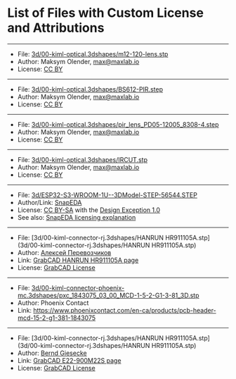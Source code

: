 # List of Files with Custom License and Attributions

---

* File: [3d/00-kiml-optical.3dshapes/m12-120-lens.stp](3d/00-kiml-optical.3dshapes/m12-120-lens.stp)
* Author: Maksym Olender, max@maxlab.io
* License: [CC BY](https://creativecommons.org/licenses/by/4.0/)

---

* File: [3d/00-kiml-optical.3dshapes/BS612-PIR.step](3d/00-kiml-optical.3dshapes/BS612-PIR.step)
* Author: Maksym Olender, max@maxlab.io
* License: [CC BY](https://creativecommons.org/licenses/by/4.0/)

---

* File: [3d/00-kiml-optical.3dshapes/pir_lens_PD05-12005_8308-4.step](3d/00-kiml-optical.3dshapes/pir_lens_PD05-12005_8308-4.step)
* Author: Maksym Olender, max@maxlab.io
* License: [CC BY](https://creativecommons.org/licenses/by/4.0/)

---

* File: [3d/00-kiml-optical.3dshapes/IRCUT.stp](3d/00-kiml-optical.3dshapes/IRCUT.stp)
* Author: Maksym Olender, max@maxlab.io
* License: [CC BY](https://creativecommons.org/licenses/by/4.0/)

---

* File: [3d/ESP32-S3-WROOM-1U--3DModel-STEP-56544.STEP](3d/ESP32-S3-WROOM-1U--3DModel-STEP-56544.STEP)
* Author/Link: [SnapEDA](https://www.snapeda.com/parts/ESP32-S3-WROOM-1U/Espressif%20Systems/view-part/?welcome=home)
* License: [CC BY-SA](https://creativecommons.org/licenses/by/4.0/) with the [Design Exception 1.0](https://www.snapeda.com/about/FAQ/#designexception)
* See also: [SnapEDA licensing explanation](https://support.snapeda.com/en/articles/2957814-what-is-the-license-for-symbols-and-footprints)

---

* File: [3d/00-kiml-connector-rj.3dshapes/HANRUN HR911105A.stp](3d/00-kiml-connector-rj.3dshapes/HANRUN HR911105A.stp)
* Author: [Алексей Перевозчиков](https://grabcad.com/0030f7ec23-1)
* Link: [GrabCAD HANRUN HR911105A page](https://grabcad.com/library/hanrun-hr911105a-1)
* License: [GrabCAD License](https://grabcad.com/terms)

---

* File: [3d/00-kiml-connector-phoenix-mc.3dshapes/pxc_1843075_03_00_MCD-1-5-2-G1-3-81_3D.stp](3d/00-kiml-connector-phoenix-mc.3dshapes/pxc_1843075_03_00_MCD-1-5-2-G1-3-81_3D.stp)
* Author: Phoenix Contact
* Link: https://www.phoenixcontact.com/en-ca/products/pcb-header-mcd-15-2-g1-381-1843075

---

* File: [3d/00-kiml-connector-rj.3dshapes/HANRUN HR911105A.stp](3d/00-kiml-connector-rj.3dshapes/HANRUN HR911105A.stp)
* Author: [Bernd Giesecke](https://grabcad.com/bernd.giesecke-1)
* Link: [GrabCAD E22-900M22S page](https://grabcad.com/library/e22-900m22s-1)
* License: [GrabCAD License](https://grabcad.com/terms)

